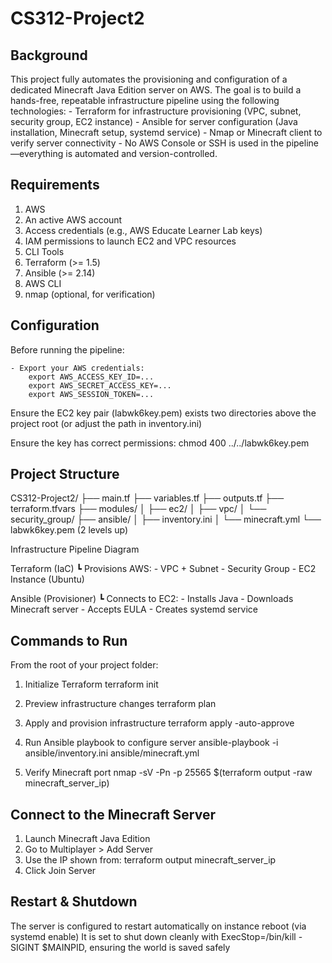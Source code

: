 # CS312-Project2

## Background

This project fully automates the provisioning and configuration of a dedicated Minecraft Java Edition server on AWS. The goal is to build a hands-free, repeatable infrastructure pipeline using the following technologies:
    - Terraform for infrastructure provisioning (VPC, subnet, security group, EC2 instance)
    - Ansible for server configuration (Java installation, Minecraft setup, systemd service)
    - Nmap or Minecraft client to verify server connectivity
    - No AWS Console or SSH is used in the pipeline—everything is automated and version-controlled.

## Requirements
1. AWS
2. An active AWS account
3. Access credentials (e.g., AWS Educate Learner Lab keys)
4. IAM permissions to launch EC2 and VPC resources
5. CLI Tools
6. Terraform (>= 1.5)
7. Ansible (>= 2.14)
8. AWS CLI
9. nmap (optional, for verification)

## Configuration

Before running the pipeline:

    - Export your AWS credentials:
        export AWS_ACCESS_KEY_ID=...
        export AWS_SECRET_ACCESS_KEY=...
        export AWS_SESSION_TOKEN=...

Ensure the EC2 key pair (labwk6key.pem) exists two directories above the project root (or adjust the path in inventory.ini)

Ensure the key has correct permissions:
    chmod 400 ../../labwk6key.pem

## Project Structure

CS312-Project2/
├── main.tf
├── variables.tf
├── outputs.tf
├── terraform.tfvars
├── modules/
│   ├── ec2/
│   ├── vpc/
│   └── security_group/
├── ansible/
│   ├── inventory.ini
│   └── minecraft.yml
└── labwk6key.pem (2 levels up)

Infrastructure Pipeline Diagram

Terraform (IaC)
   ┗️ Provisions AWS:
      - VPC + Subnet
      - Security Group
      - EC2 Instance (Ubuntu)

Ansible (Provisioner)
   ┗️ Connects to EC2:
      - Installs Java
      - Downloads Minecraft server
      - Accepts EULA
      - Creates systemd service

## Commands to Run

From the root of your project folder:

1. Initialize Terraform
terraform init

2. Preview infrastructure changes
terraform plan

3. Apply and provision infrastructure
terraform apply -auto-approve

4. Run Ansible playbook to configure server
ansible-playbook -i ansible/inventory.ini ansible/minecraft.yml

5. Verify Minecraft port
nmap -sV -Pn -p 25565 $(terraform output -raw minecraft_server_ip)

## Connect to the Minecraft Server
1. Launch Minecraft Java Edition
2. Go to Multiplayer > Add Server
3. Use the IP shown from: terraform output minecraft_server_ip
4. Click Join Server

## Restart & Shutdown

The server is configured to restart automatically on instance reboot (via systemd enable)
It is set to shut down cleanly with ExecStop=/bin/kill -SIGINT $MAINPID, ensuring the world is saved safely
